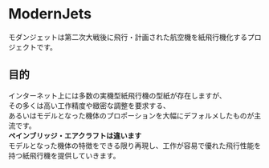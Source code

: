 # ModernJets
モダンジェットは第二次大戦後に飛行・計画された航空機を紙飛行機化するプロジェクトです。


## 目的
インターネット上には多数の実機型紙飛行機の型紙が存在しますが、  
その多くは高い工作精度や緻密な調整を要求する、  
あるいはモデルとなった機体のプロポーションを大幅にデフォルメしたものが主流です。  
**ペインブリッジ・エアクラフトは違います**  
モデルとなった機体の特徴をできる限り再現し、工作が容易で優れた飛行性能を持つ紙飛行機を提供していきます。



